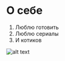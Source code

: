 # О себе

1. Люблю готовить
2. Люблю сериалы
3. И котиков

![alt text](<IMAGE 2025-04-07 21:33:29.jpg>)